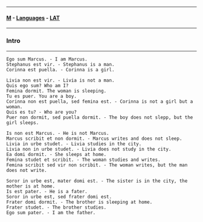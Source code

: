 
---

#### [M](https://github.com/ttltrk/TTT/blob/master/menu.md) - [Languages](https://github.com/ttltrk/TTT/blob/master/LAN/LAN.md) - [LAT](https://github.com/ttltrk/TTT/blob/master/LAN/LAT/LAT.md)

---

### Intro

---

```
Ego sum Marcus. - I am Marcus.
Stephanus est vir. - Stephanus is a man.
Corinna est puella. - Corinna is a girl.
```

```
Livia non est vir. - Livia is not a man.
Quis ego sum? Who am I?
Femina dormit. The woman is sleeping.
Tu es puer. You are a boy.
Corinna non est puella, sed femina est. - Corinna is not a girl but a woman.
Quis es tu? - Who are you?
Puer non dormit, sed puella dormit. - The boy does not slepp, but the girl sleeps.
```

```
Is non est Marcus. - He is not Marcus.
Marcus scribit et non dormit. - Marcus writes and does not sleep.
Livia in urbe studet. - Livia studies in the city.
Livia non in urbe studet. - Livia does not study in the city.
Ea domi dormit. - She sleeps at home.
Femina studet et scribit. - The woman studies and writes.
Femina scribit sed vir non scribit. - The woman writes, but the man does not write.
```

```
Soror in urbe est, mater domi est. - The sister is in the city, the mother is at home.
Is est pater. - He is a fater.
Soror in urbe est, sed frater domi est.
Frater domi dormit. - The brother is sleeping at home.
Frater studet. - The brother studies.
Ego sum pater. - I am the father.
```
